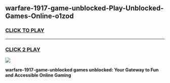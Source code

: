 
## warfare-1917-game-unblocked-Play-Unblocked-Games-Online-o1zod
<h3>
<a href="https://premium76.site?title=warfare-1917-game-unblocked&ref=25A">CLICK TO PLAY</a></h3>
<hr>

<h3>
<a href="https://premium76.site?title=warfare-1917-game-unblocked&ref=25A">CLICK 2 PLAY</a>
  
</h3>

<a href="https://premium76.site?title=warfare-1917-game-unblocked&ref=25A"><img src="https://clearcache.store/games.png"></a>


**warfare-1917-game-unblocked games unblocked: Your Gateway to Fun and Accessible Online Gaming**
